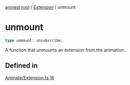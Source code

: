 [aninest root](../../index.md) / [Extension](../index.md) / unmount

# unmount

```ts
type unmount: unsubscribe;
```

A function that unmounts an extension from the animation.

## Defined in

[Animate/Extension.ts:16](https://github.com/zphrs/aninest/blob/efdac3830228dc951d7e8e69ab0c7db89aa8723f/core/src/Animate/Extension.ts#L16)
